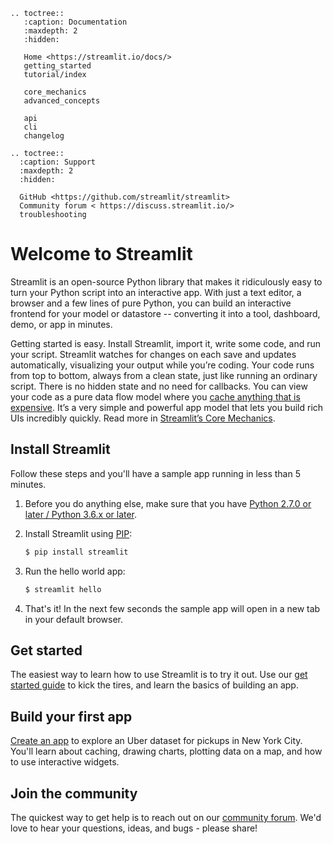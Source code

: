 ```eval_rst
.. toctree::
   :caption: Documentation
   :maxdepth: 2
   :hidden:

   Home <https://streamlit.io/docs/>
   getting_started
   tutorial/index

   core_mechanics
   advanced_concepts

   api
   cli
   changelog

.. toctree::
  :caption: Support
  :maxdepth: 2
  :hidden:

  GitHub <https://github.com/streamlit/streamlit>
  Community forum < https://discuss.streamlit.io/>
  troubleshooting

```

# Welcome to Streamlit

Streamlit is an open-source Python library that makes it ridiculously easy to turn your Python script into an interactive app. With just a text editor, a browser and a few lines of pure Python, you can build an interactive frontend for your model or datastore -- converting it into a tool, dashboard, demo, or app in minutes.

Getting started is easy. Install Streamlit, import it, write some code, and run your script. Streamlit watches for changes on each save and updates automatically, visualizing your output while you’re coding. Your code runs from top to bottom, always from a clean state, just like running an ordinary script. There is no hidden state and no need for callbacks. You can view your code as a pure data flow model where you [cache anything that is expensive](api.md#optimize-performance). It’s a very simple and powerful app model that lets you build rich UIs incredibly quickly. Read more in [Streamlit’s Core Mechanics](core_mechanics.md).

## Install Streamlit

Follow these steps and you'll have a sample app running in less than 5 minutes.

1. Before you do anything else, make sure that you have [Python 2.7.0 or later / Python 3.6.x or later](https://www.python.org/downloads/).
2. Install Streamlit using [PIP](https://pip.pypa.io/en/stable/installing/):
   ```bash
   $ pip install streamlit
   ```
3. Run the hello world app:

   ```bash
   $ streamlit hello
   ```

4. That's it! In the next few seconds the sample app will open in a new tab in your default browser.

## Get started

The easiest way to learn how to use Streamlit is to try it out. Use our [get started guide](getting_started.md) to kick the tires, and learn the basics of building an app.

## Build your first app

[Create an app](tutorial/create_a_data_explorer_app.md) to explore an Uber dataset for pickups in New York City. You'll learn about caching, drawing charts, plotting data on a map, and how to use interactive widgets.

## Join the community

The quickest way to get help is to reach out on our [community forum](https://discuss.streamlit.io/). We'd love to hear your questions, ideas, and bugs - please share!
